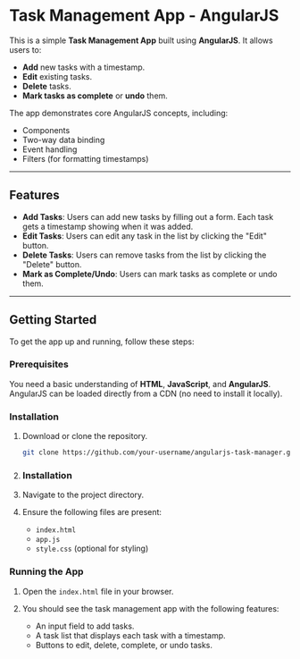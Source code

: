 # Task Management App - AngularJS

This is a simple **Task Management App** built using **AngularJS**. It allows users to:
- **Add** new tasks with a timestamp.
- **Edit** existing tasks.
- **Delete** tasks.
- **Mark tasks as complete** or **undo** them.

The app demonstrates core AngularJS concepts, including:
- Components
- Two-way data binding
- Event handling
- Filters (for formatting timestamps)

---

## Features

- **Add Tasks**: Users can add new tasks by filling out a form. Each task gets a timestamp showing when it was added.
- **Edit Tasks**: Users can edit any task in the list by clicking the "Edit" button.
- **Delete Tasks**: Users can remove tasks from the list by clicking the "Delete" button.
- **Mark as Complete/Undo**: Users can mark tasks as complete or undo them.

---

## Getting Started

To get the app up and running, follow these steps:

### Prerequisites

You need a basic understanding of **HTML**, **JavaScript**, and **AngularJS**. AngularJS can be loaded directly from a CDN (no need to install it locally).

### Installation

1. Download or clone the repository.
   ```bash
   git clone https://github.com/your-username/angularjs-task-manager.git

2. ### Installation

1. Navigate to the project directory.

2. Ensure the following files are present:
   - `index.html`
   - `app.js`
   - `style.css` (optional for styling)

### Running the App

1. Open the `index.html` file in your browser.

2. You should see the task management app with the following features:
   - An input field to add tasks.
   - A task list that displays each task with a timestamp.
   - Buttons to edit, delete, complete, or undo tasks.

